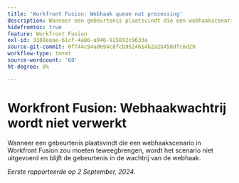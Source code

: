 ```yaml
---
title: 'Workfront Fusion: Webhaak queue not processing'
description: Wanneer een gebeurtenis plaatsvindt die een webhaakscenario in Workfront Fusion zou moeten teweegbrengen, wordt het scenario niet uitgevoerd en blijft de gebeurtenis in de wachtrij van de webhaak.
hidefromtoc: true
feature: Workfront Fusion
exl-id: 3388eaae-61cf-4a86-a946-925892c9633a
source-git-commit: 0f744c94a0694c8fcb9524614b2a2b458dfc6d29
workflow-type: tm+mt
source-wordcount: '68'
ht-degree: 0%

---
```


# Workfront Fusion: Webhaakwachtrij wordt niet verwerkt

Wanneer een gebeurtenis plaatsvindt die een webhaakscenario in Workfront Fusion zou moeten teweegbrengen, wordt het scenario niet uitgevoerd en blijft de gebeurtenis in de wachtrij van de webhaak.

_Eerste rapporteerde op 2 September, 2024._
